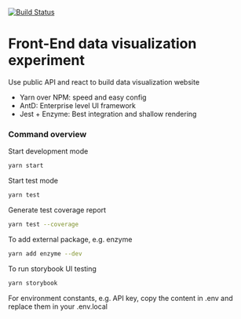 [![Build Status](https://travis-ci.com/devilbags/visualus.svg?token=fEx7WyeeLyeWx5syV9y1&branch=master)](https://travis-ci.com/devilbags/visualus)
# Front-End data visualization experiment

Use public API and react to build data visualization website

* Yarn over NPM: speed and easy config
* AntD: Enterprise level UI framework
* Jest + Enzyme: Best integration and shallow rendering

### Command overview

Start development mode

```sh
yarn start
```

Start test mode

```sh
yarn test
```

Generate test coverage report

```sh
yarn test --coverage
```

To add external package, e.g. enzyme

```sh
yarn add enzyme --dev
```

To run storybook UI testing

```sh
yarn storybook
```

For environment constants, e.g. API key, copy the content in .env and replace
them in your .env.local
